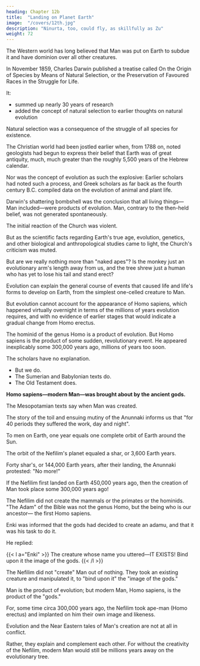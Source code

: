```yaml
---
heading: Chapter 12b
title:  "Landing on Planet Earth"
image:  "/covers/12th.jpg"
description: "Ninurta, too, could fly, as skillfully as Zu"
weight: 72
---
```




The Western world has long believed that Man was put on Earth to subdue it and have dominion over all other creatures.

In November 1859, Charles Darwin published a treatise called On the Origin of Species by Means of Natural Selection, or the Preservation of Favoured Races in the Struggle for Life. 

It:
- summed up nearly 30 years of research
- added the concept of natural selection to earlier thoughts on natural evolution

Natural selection was a consequence of the struggle of all species for existence.

The Christian world had been jostled earlier when, from 1788 on, noted geologists had begun to express their belief that Earth was of great antiquity, much, much greater than the roughly 5,500 years of the Hebrew calendar.

Nor was the concept of evolution as such the explosive: Earlier scholars had noted such a process, and Greek scholars as far back as the fourth century B.C. compiled data on the evolution of animal and plant life.

Darwin's shattering bombshell was the conclusion that all living things—Man included—were products of evolution. Man, contrary to the then-held belief, was not generated spontaneously.

The initial reaction of the Church was violent. 

But as the scientific facts regarding Earth's true age, evolution, genetics, and other biological and anthropological studies came to light, the Church's criticism was muted. 

<!-- It seemed at last that the very words of the Old Testament made the tale of the Old
Testament indefensible; for how could a God who has no corporal body and who is
universally alone say, "Let us make Man in our image, after our likeness?" -->

But are we really nothing more than "naked apes"? Is the monkey just an evolutionary arm's length away from us, and the tree shrew just a human who has yet to lose his tail and stand erect?

<!-- As we showed at the very beginning of this book, modern scientists have come
to question the simple theories.  -->

Evolution can explain the general course of events that caused life and life's forms to develop on Earth, from the simplest one-celled creature to Man.

But evolution cannot account for the appearance of Homo sapiens, which happened virtually overnight in terms of the millions of years evolution requires, and with no evidence of earlier stages that would indicate a gradual change from Homo erectus.

The hominid of the genus Homo is a product of evolution. But Homo sapiens is the product of some sudden, revolutionary event. He appeared inexplicably some 300,000 years ago, millions of years too soon.

The scholars have no explanation.
- But we do.
- The Sumerian and Babylonian texts do.
- The Old Testament does.

**Homo sapiens—modern Man—was brought about by the ancient gods.**

The Mesopotamian texts say when Man was created. 

The story of the toil and ensuing mutiny of the Anunnaki informs us that "for 40 periods they suffered the work, day and night".

<!-- ;
the long years of their toil are dramatized by repetitious verses.
For 10 periods they suffered the toil;
For 20 periods they suffered the toil;
For 30 periods they suffered the toil;
For 40 periods they suffered the toil. -->

<!-- The ancient text uses the term ma to denote "period," and most scholars have
translated this as "year." But the term had the connotation of "something that
completes itself and then repeats itself."  -->

To men on Earth, one year equals one complete orbit of Earth around the Sun. 

The orbit of the Nefilim's planet equaled a shar, or 3,600 Earth years.

Forty shar's, or 144,000 Earth years, after their landing, the Anunnaki protested: "No more!"

If the Nefilim first landed on Earth 450,000 years ago, then the creation of Man took place some 300,000 years ago!

The Nefilim did not create the mammals or the primates or the hominids. "The Adam" of the Bible was not the genus Homo, but the being who is our ancestor— the first Homo sapiens.

<!-- It is modern Man as we know him that the Nefilim created. -->

<!-- The key to understanding this crucial fact lies in the tale of a slumbering Enki,
aroused to be -->

Enki was informed that the gods had decided to create an adamu, and that it was his task to do it. 

He replied:

{{< l a="Enki" >}}
The creature whose name you uttered—IT EXISTS! Bind upon it the image of the gods.
{{< /l >}}


The Nefilim did not "create" Man out of nothing. They took an existing creature and manipulated it, to "bind upon it" the "image of the gods."

Man is the product of evolution; but modern Man, Homo sapiens, is the product of the "gods." 

For, some time circa 300,000 years ago, the Nefilim took ape-man (Homo erectus) and implanted on him their own image and likeness. 

Evolution and the Near Eastern tales of Man's creation are not at all in conflict.

Rather, they explain and complement each other. For without the creativity of the Nefilim, modern Man would still be millions years away on the evolutionary tree.


